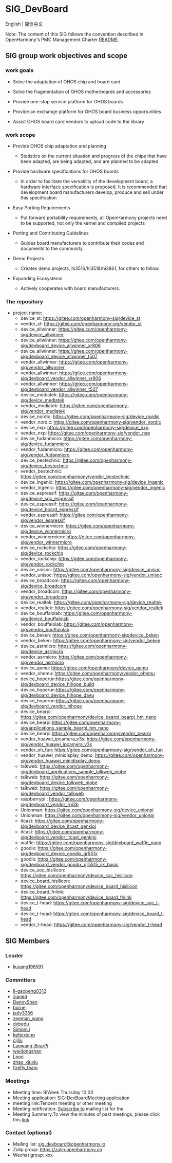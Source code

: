 # SIG_DevBoard
English | [简体中文](./sig_devboard_cn.md)

Note: The content of this SIG follows the convention described in OpenHarmony's PMC Management Charter [README](/zh/pmc.md).

## SIG group work objectives and scope

### work goals
- Solve the adaptation of OHOS chip and board card

- Solve the fragmentation of OHOS motherboards and accessories

- Provide one-stop service platform for OHOS boards

- Provide an exchange platform for OHOS board business opportunities

- Assist OHOS board card vendors to upload code to the library

### work scope

- Provide OHOS chip adaptation and planning
  - Statistics on the current situation and progress of the chips that have been adapted, are being adapted, and are planned to be adapted

- Provide hardware specifications for OHOS boards

  -  In order to facilitate the versatility of the development board, a hardware interface specification is proposed. It is recommended that development board manufacturers develop, produce and sell under this specification

- Easy Porting Requirements

  - Put forward portability requirements, all OpenHarmony projects need to be supported, not only the kernel and compiled projects

- Porting and Contributing Guidelines

  - Guides board manufacturers to contribute their codes and documents to the community.

- Demo Projects

  - Creates demo projects, hi3516/hi3518/hi3861, for others to follow.

- Expanding Ecosystems

  - Actively cooperates with board manufacturers.

### The repository 
- project name:
  - device_st: https://gitee.com/openharmony-sig/device_st
  - vendor_st: https://gitee.com/openharmony-sig/vendor_st
  - device_allwinner: https://gitee.com/openharmony-sig/device_allwinner
  - device_allwinner: https://gitee.com/openharmony-sig/devboard_device_allwinner_xr806
  - device_allwinner: https://gitee.com/openharmony-sig/devboard_device_allwinner_t507
  - vendor_allwinner: https://gitee.com/openharmony-sig/vendor_allwinner
  - vendor_allwinner: https://gitee.com/openharmony-sig/devboard_vendor_allwinner_xr806
  - vendor_allwinner: https://gitee.com/openharmony-sig/devboard_vendor_allwinner_t507
  - device_mediatek: https://gitee.com/openharmony-sig/device_mediatek
  - vendor_mediatek: https://gitee.com/openharmony-sig/vendor_mediatek
  - device_nordic: https://gitee.com/openharmony-sig/device_nordic
  - vendor_nordic: https://gitee.com/openharmony-sig/vendor_nordic
  - device_nxp: https://gitee.com/openharmony-sig/device_nxp
  - vendor_nxp: https://gitee.com/openharmony-sig/vendor_nxp
  - device_fudanmicro: https://gitee.com/openharmony-sig/device_fudanmicro
  - vendor_fudanmicro: https://gitee.com/openharmony-sig/vendor_fudanmicro
  - device_bestechnic: https://gitee.com/openharmony-sig/device_bestechnic
  - vendor_bestechnic: https://gitee.com/openharmony/vendor_bestechnic
  - device_ingenic: https://gitee.com/openharmony-sig/device_ingenic
  - vendor_ingenic: https://gitee.com/openharmony-sig/vendor_ingenic
  - device_espressif: https://gitee.com/openharmony-sig/device_soc_espressif
  - device_espressif: https://gitee.com/openharmony-sig/device_board_espressif
  - vendor_espressif: https://gitee.com/openharmony-sig/vendor_espressif
  - device_winnermicro: https://gitee.com/openharmony-sig/device_winnermicro
  - vendor_winnermicro: https://gitee.com/openharmony-sig/vendor_winnermicro
  - device_rockchip: https://gitee.com/openharmony-sig/device_rockchip
  - vendor_rockchip: https://gitee.com/openharmony-sig/vendor_rockchip
  - device_unisoc: https://gitee.com/openharmony-sig/device_unisoc
  - vendor_unisoc: https://gitee.com/openharmony-sig/vendor_unisoc
  - device_broadcom: https://gitee.com/openharmony-sig/device_broadcom
  - vendor_broadcom: https://gitee.com/openharmony-sig/vendor_broadcom
  - device_realtek: https://gitee.com/openharmony-sig/device_realtek
  - vendor_realtek: https://gitee.com/openharmony-sig/vendor_realtek
  - device_bouffalolab: https://gitee.com/openharmony-sig/device_bouffalolab
  - vendor_bouffalolab: https://gitee.com/openharmony-sig/vendor_bouffalolab
  - device_beken: https://gitee.com/openharmony-sig/device_beken
  - vendor_beken: https://gitee.com/openharmony-sig/vendor_beken
  - device_asrmicro: https://gitee.com/openharmony-sig/device_asrmicro
  - vendor_asrmicro: https://gitee.com/openharmony-sig/vendor_asrmicro
  - device_qemu: https://gitee.com/openharmony/device_qemu
  - vendor_ohemu: https://gitee.com/openharmony/vendor_ohemu
  - device_hoperun:https://gitee.com/openharmony-sig/devboard_device_hihope_build
  - device_hoperun:https://gitee.com/openharmony-sig/devboard_device_hihope_dayu
  - device_hoperun:https://gitee.com/openharmony-sig/devboard_vendor_hihope
  - device_bearpi: https://gitee.com/openharmony/device_bearpi_bearpi_hm_nano
  - device_bearpi:https://gitee.com/openharmony-sig/applications_sample_bearpi_hm_nano
  - device_bearpi:https://gitee.com/openharmony/vendor_bearpi
  - vendor_huawei_ipcamera_v3s: https://gitee.com/openharmony-sig/vendor_huawei_ipcamera_v3s
  - vendor_oh_fun: https://gitee.com/openharmony-sig/vendor_oh_fun
  - vendor_huawei_minidisplay_demo: https://gitee.com/openharmony-sig/vendor_huawei_minidisplay_demo
  - talkweb: https://gitee.com/openharmony-sig/devboard_applications_sample_talkweb_niobe
  - talkweb: https://gitee.com/openharmony-sig/devboard_device_talkweb_niobe
  - talkweb: https://gitee.com/openharmony-sig/devboard_vendor_talkweb
  - raspberrypi : https://gitee.com/openharmony-sig/devboard_vendor_rpi3b
  - Unionman: https://gitee.com/openharmony-sig/device_unionpi
  - Unionman: https://gitee.com/openharmony-sig/vendor_unionpi
  - itcast: https://gitee.com/openharmony-sig/devboard_device_itcast_genkipi
  - itcast: https://gitee.com/openharmony-sig/devboard_vendor_itcast_genkipi
  - waffle: https://gitee.com/openharmony-sig/devboard_waffle_nano
  - goodix: https://gitee.com/openharmony-sig/devboard_device_goodix_gr551x
  - goodix: https://gitee.com/openharmony-sig/devboard_vendor_goodix_gr5515_sk_basic
  - device_soc_hisilicon: https://gitee.com/openharmony/device_soc_hisilicon
  - device_board_hisilicon: https://gitee.com/openharmony/device_board_hisilicon
  - device_board_fnlink: https://gitee.com/openharmony/device_board_fnlink
  - device_t-head: https://gitee.com/openharmony-sig/device_soc_t-head
  - device_t-head: https://gitee.com/openharmony-sig/device_board_t-head
  - vendor_t-head: https://gitee.com/openharmony-sig/vendor_t-head

## SIG Members

### Leader
- [liuyang198591](https://gitee.com/liuyang198591)

### Committers
- [li-gaopeng0312](https://gitee.com/li-gaopeng0312)
- [zianed](https://gitee.com/zianed)
- [DennyShen](https://gitee.com/DennyShen)
- [borne](https://gitee.com/borne)
- [jady3356](https://gitee.com/taiyipei)
- [zeeman_wang](https://gitee.com/zeeman_wang)
- [dxbedu](https://gitee.com/dxbedu)
- [SimonLi](https://gitee.com/kkup180)
- [kefeixiong](https://gitee.com/addyke)
- [cijliu](https://gitee.com/cijliu)
- [Laowang-BearPi](https://gitee.com/laowangiotclub)
- [weidongshan](https://gitee.com/weidongshan)
- [Leon](https://gitee.com/jahyeon)
- [zhao_xiuxiu](https://gitee.com/zhao_xiuxiu)
- [firefly_team](https://gitee.com/firefly_team)

### Meetings
 - Meeting time: BiWeek Thursday 10:00
 - Meeting application: [SIG-DevBoardMeeting application](https://shimo.im/sheets/UZBk8yBk0y4NE4SZ)
 - meeting link:Tencent meeting or other meeting
 - Meeting notification: [Subscribe to](https://lists.openatom.io/postorius/lists/sig_devboard.openharmony.io/) mailing list for the 
 - Meeting Summary:To view the minutes of past meetings, please click this [link](https://gitee.com/openharmony-sig/sig-content/tree/master/devboard/meetings)

### Contact (optional)

- Mailing list: [sig_devboard@openharmony.io](https://lists.openatom.io/postorius/lists/sig_devboard.openharmony.io/)
- Zulip group: https://zulip.openharmony.cn
- Wechat group: xxx

